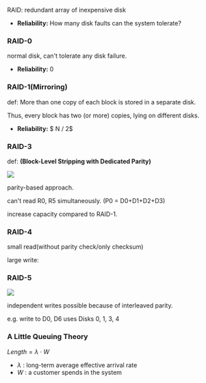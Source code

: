 RAID: redundant array of inexpensive disk

- **Reliability:** How many disk faults can the system tolerate? 



### RAID-0

normal disk, can't tolerate any disk failure.

- **Reliability:** 0

### RAID-1(Mirroring)

def: More than one copy of each block is stored in a separate disk. 

Thus, every block has two (or more) copies, lying on different disks.

- **Reliability:** $ N / 2$ 

### RAID-3

def: **(Block-Level Stripping with Dedicated Parity)** 

![](https://media.geeksforgeeks.org/wp-content/uploads/raid4-1.png)

parity-based approach. 

can't read R0, R5 simultaneously. (P0 = D0+D1+D2+D3)

increase capacity compared to RAID-1.

### RAID-4

small read(without parity check/only checksum)

large write:

### RAID-5

![](https://media.geeksforgeeks.org/wp-content/uploads/raid10.png)

independent writes possible because of interleaved parity.

e.g. write to D0, D6 uses Disks 0, 1, 3, 4



### A Little Queuing Theory 

$Length=\lambda \cdot W$

- $\lambda$ : long-term average effective arrival rate
- $W$ : a customer spends in the system